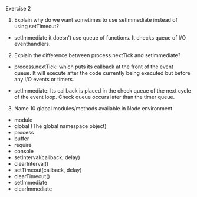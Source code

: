 Exercise 2
1. Explain why do we want sometimes to use setImmediate instead of using setTimeout?

- setImmediate it doesn't use queue of functions. It checks queue of I/O eventhandlers. 

2. Explain the difference between process.nextTick and setImmediate?

- process.nextTick:  which puts its callback at the front of the event queue. It will execute after the code currently being executed but before any I/O events or timers.

- setImmediate: Its callback is placed in the check queue of the next cycle of the event loop. Check queue occurs later than the timer queue. 

3. Name 10 global modules/methods available in Node environment.

- module
- global (The global namespace object)
- process
- buffer
- require
- console
- setInterval(callback, delay) 
- clearInterval()
- setTimeout(callback, delay)  
- clearTimeout()
- setImmediate
- clearImmediate





